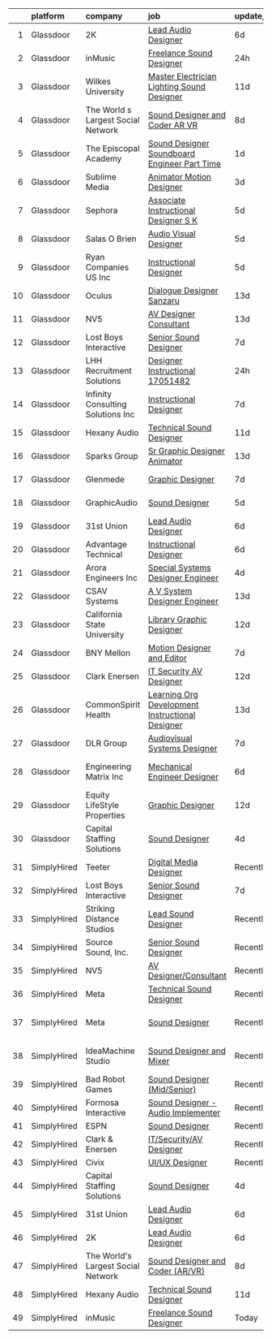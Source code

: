

|    | platform    | company                            | job                                                                                                                                                                                                                                                                                                                                                                                                                                                                                                                                                                                                                                                                                                                                                                                                                                                                                                                                                                                                                                                                                                                                                                        | update_time   | location                 |
|---:|:------------|:-----------------------------------|:---------------------------------------------------------------------------------------------------------------------------------------------------------------------------------------------------------------------------------------------------------------------------------------------------------------------------------------------------------------------------------------------------------------------------------------------------------------------------------------------------------------------------------------------------------------------------------------------------------------------------------------------------------------------------------------------------------------------------------------------------------------------------------------------------------------------------------------------------------------------------------------------------------------------------------------------------------------------------------------------------------------------------------------------------------------------------------------------------------------------------------------------------------------------------|:--------------|:-------------------------|
|  1 | Glassdoor   | 2K                                 | [Lead Audio Designer](https://www.glassdoor.com/partner/jobListing.htm?pos=113&ao=1136043&s=58&guid=000001833ad9731daff5bb94ac12a405&src=GD_JOB_AD&t=SR&vt=w&ea=1&cs=1_15a12d21&cb=1663139673216&jobListingId=1008124176706&jrtk=3-0-1gctdisq6kf0p801-1gctdisqnj4h2800-7e78213c8eb53484-)                                                                                                                                                                                                                                                                                                                                                                                                                                                                                                                                                                                                                                                                                                                                                                                                                                                                                  | 6d            | San Mateo, CA            |
|  2 | Glassdoor   | inMusic                            | [Freelance Sound Designer](https://www.glassdoor.com/partner/jobListing.htm?pos=109&ao=1136043&s=58&guid=000001833ad9731daff5bb94ac12a405&src=GD_JOB_AD&t=SR&vt=w&cs=1_6159e5b7&cb=1663139673215&jobListingId=1008138172762&jrtk=3-0-1gctdisq6kf0p801-1gctdisqnj4h2800-ceb38f3a94f4f8a8-)                                                                                                                                                                                                                                                                                                                                                                                                                                                                                                                                                                                                                                                                                                                                                                                                                                                                                  | 24h           | Remote                   |
|  3 | Glassdoor   | Wilkes University                  | [Master Electrician Lighting   Sound Designer](https://www.glassdoor.com/partner/jobListing.htm?pos=126&ao=1136043&s=58&guid=000001833ad9731daff5bb94ac12a405&src=GD_JOB_AD&t=SR&vt=w&ea=1&cs=1_9d47df44&cb=1663139673217&jobListingId=1008114879459&jrtk=3-0-1gctdisq6kf0p801-1gctdisqnj4h2800-891038bc6dab5eea-)                                                                                                                                                                                                                                                                                                                                                                                                                                                                                                                                                                                                                                                                                                                                                                                                                                                         | 11d           | Wilkes-Barre, PA         |
|  4 | Glassdoor   | The World s Largest Social Network | [Sound Designer and Coder  AR VR ](https://www.glassdoor.com/partner/jobListing.htm?pos=106&ao=1110586&s=58&guid=000001833ad9731daff5bb94ac12a405&src=GD_JOB_AD&t=SR&vt=w&ea=1&cs=1_17c6ee0b&cb=1663139673215&jobListingId=1008119621876&cpc=217C45A42544DB93&jrtk=3-0-1gctdisq6kf0p801-1gctdisqnj4h2800-df2800d098c62329--6NYlbfkN0DSgjPPcnEdvoK3uuxfISLALE6pB1FR7YSHOr_tSg5_QGIhoz_2VqUepdcKLBLI_zSAkyoPLr8SW3qj676EQlXt7Ai3r7F6jONfntOCxFIGf2Yfv06E94neyDw3J1ys4A5IgIkfiB-swwbLbj-MClaUsrhxyvv4sIQtPUiYLb1Kpr88suSOOhSFsNh07pVH-EZOJyN8G6G-b6unhiYnRsfH6_0grW6GqmbzDiVNiJ_jp8obUuDfYUvWIOlH79SFJgLwjRutOXQdUFaBa1hSF9MrF8B6cf04DvKwwG3I2ZrMyA2gCkKQh4m4K8zwktRBTze-WyDsLKRUR_1Y1m7FSgUaMMFAeHZFkhHYHd0elBh66t3Iq2-YSrKE02UfgAN-hd5_38v_zFrjW_QC81_786bh8AN3YcccCzQH1K8hmpwoCeOua8CZPEwawp6sEw3RRfAkhXnOLCeruMivfYuYRpU6ax3aE8ApvL1mWbVUp8wm_w2KvHRLWeNI_tSfpw5r4j5dijj-o4lIDQAxRE9rLcGUi9ZpuRTSI7NVQVziqmP4naEa23mPd2wqsZXKLrIlv8eldbokzIqlh2f2P3_U8ZCj)                                                                                                                                                                                                                | 8d            | Philadelphia, PA         |
|  5 | Glassdoor   | The Episcopal Academy              | [Sound Designer  Soundboard Engineer  Part Time ](https://www.glassdoor.com/partner/jobListing.htm?pos=114&ao=1136043&s=58&guid=000001833ad9731daff5bb94ac12a405&src=GD_JOB_AD&t=SR&vt=w&ea=1&cs=1_f081ae46&cb=1663139673216&jobListingId=1008134158666&jrtk=3-0-1gctdisq6kf0p801-1gctdisqnj4h2800-42249c09ee087c0a-)                                                                                                                                                                                                                                                                                                                                                                                                                                                                                                                                                                                                                                                                                                                                                                                                                                                      | 1d            | Newtown Square, PA       |
|  6 | Glassdoor   | Sublime Media                      | [Animator Motion Designer](https://www.glassdoor.com/partner/jobListing.htm?pos=121&ao=1136043&s=58&guid=000001833ad9731daff5bb94ac12a405&src=GD_JOB_AD&t=SR&vt=w&ea=1&cs=1_196f2497&cb=1663139673216&jobListingId=1008130980122&jrtk=3-0-1gctdisq6kf0p801-1gctdisqnj4h2800-eac606f2f5af83ae-)                                                                                                                                                                                                                                                                                                                                                                                                                                                                                                                                                                                                                                                                                                                                                                                                                                                                             | 3d            | Remote                   |
|  7 | Glassdoor   | Sephora                            | [Associate Instructional Designer  S K](https://www.glassdoor.com/partner/jobListing.htm?pos=127&ao=1136043&s=58&guid=000001833ad9731daff5bb94ac12a405&src=GD_JOB_AD&t=SR&vt=w&cs=1_9e8b0e7a&cb=1663139673217&jobListingId=1008126719435&jrtk=3-0-1gctdisq6kf0p801-1gctdisqnj4h2800-60d1cc6d4027bf2d-)                                                                                                                                                                                                                                                                                                                                                                                                                                                                                                                                                                                                                                                                                                                                                                                                                                                                     | 5d            | San Francisco, CA        |
|  8 | Glassdoor   | Salas O Brien                      | [Audio Visual Designer](https://www.glassdoor.com/partner/jobListing.htm?pos=124&ao=1136043&s=58&guid=000001833ad9731daff5bb94ac12a405&src=GD_JOB_AD&t=SR&vt=w&cs=1_c9b95e52&cb=1663139673216&jobListingId=1008127661035&jrtk=3-0-1gctdisq6kf0p801-1gctdisqnj4h2800-1c4c5d053dfe58e8-)                                                                                                                                                                                                                                                                                                                                                                                                                                                                                                                                                                                                                                                                                                                                                                                                                                                                                     | 5d            | San Diego, CA            |
|  9 | Glassdoor   | Ryan Companies US  Inc             | [Instructional Designer](https://www.glassdoor.com/partner/jobListing.htm?pos=117&ao=1136043&s=58&guid=000001833ad9731daff5bb94ac12a405&src=GD_JOB_AD&t=SR&vt=w&cs=1_ce3a7be7&cb=1663139673216&jobListingId=1008126784775&jrtk=3-0-1gctdisq6kf0p801-1gctdisqnj4h2800-b59d6cb3c11aac7d-)                                                                                                                                                                                                                                                                                                                                                                                                                                                                                                                                                                                                                                                                                                                                                                                                                                                                                    | 5d            | Tampa, FL                |
| 10 | Glassdoor   | Oculus                             | [Dialogue Designer   Sanzaru](https://www.glassdoor.com/partner/jobListing.htm?pos=118&ao=1136043&s=58&guid=000001833ad9731daff5bb94ac12a405&src=GD_JOB_AD&t=SR&vt=w&cs=1_877a26ad&cb=1663139673216&jobListingId=1008106166448&jrtk=3-0-1gctdisq6kf0p801-1gctdisqnj4h2800-be2b0ef65702ed3c-)                                                                                                                                                                                                                                                                                                                                                                                                                                                                                                                                                                                                                                                                                                                                                                                                                                                                               | 13d           | Foster City, CA          |
| 11 | Glassdoor   | NV5                                | [AV Designer Consultant](https://www.glassdoor.com/partner/jobListing.htm?pos=116&ao=1136043&s=58&guid=000001833ad9731daff5bb94ac12a405&src=GD_JOB_AD&t=SR&vt=w&cs=1_b51557ea&cb=1663139673216&jobListingId=1008107600265&jrtk=3-0-1gctdisq6kf0p801-1gctdisqnj4h2800-70573b58d2bae86d-)                                                                                                                                                                                                                                                                                                                                                                                                                                                                                                                                                                                                                                                                                                                                                                                                                                                                                    | 13d           | Pittsburgh, PA           |
| 12 | Glassdoor   | Lost Boys Interactive              | [Senior Sound Designer](https://www.glassdoor.com/partner/jobListing.htm?pos=110&ao=1136043&s=58&guid=000001833ad9731daff5bb94ac12a405&src=GD_JOB_AD&t=SR&vt=w&ea=1&cs=1_6550d8dc&cb=1663139673215&jobListingId=1008120798292&jrtk=3-0-1gctdisq6kf0p801-1gctdisqnj4h2800-4efa4d6d9bf3d9de-)                                                                                                                                                                                                                                                                                                                                                                                                                                                                                                                                                                                                                                                                                                                                                                                                                                                                                | 7d            | Remote                   |
| 13 | Glassdoor   | LHH Recruitment Solutions          | [Designer Instructional   17051482](https://www.glassdoor.com/partner/jobListing.htm?pos=108&ao=1110586&s=58&guid=000001833ad9731daff5bb94ac12a405&src=GD_JOB_AD&t=SR&vt=w&ea=1&cs=1_16e0ec9a&cb=1663139673215&jobListingId=1008137042716&cpc=8795CF9063CD573D&jrtk=3-0-1gctdisq6kf0p801-1gctdisqnj4h2800-2aa447e5047c789e--6NYlbfkN0A_GD1K3dzeu7WcKnsm6RLSD1_QV-mkIht0EvhowBp1RB3nB2zK51B7Vjdo850qtD1zI0bLXqkhk5eMQWDNPpBVPUx78uSYMjgYdpe3n1AZlUZi6Pk9udar78uBELI9eO2RZmhaKsfKwP7b_qiU2dfjBZJFkI9vzl9x6UNnUJilwEi0tziGlQV9DoL4Za79d5NrojRE-o6c4Ae3frI-m_is949ZrsC-AbT7n3TGFw6hstVbSXFAx3icJIfh8osQXHgppJAW8ja62dJeawhPiTCoNit7IcXjKN0EL6NTbBdcmOUW_kWJ1fr_rQ7GpUUdItFX-V22CGrgxLUkTLU1b4uP32xjOsdinUB-1GqpSy8JsBbiset23f2kgE0gyTAOqkmiO-dc2a-bSTGEK7qbBThmNlDUcq274vRH5PIicHiE8mQxILB5YFjkQnxz2tiobByXpMlRS45nWLnXj_oXGmIdQWamsIZ2vKizRHuKNY13Cv91RkhsMsGTsSbDolcrgE7niw8wD9c86CHv7t0fFDmOaORPmKI-zzR40a7TzWjUM1wLdycfU3fbkwzHsSiMFIYIx_by8V8h4qIs-hHo3dTpnlqUHq3xuQmSeYg03pWsS0C_Z6eKSyReiDc8X8It5pcesufzszrmWURKAc9-XcEl7H9TcGipc812HZVg-Xdb2_97lWo4QPm2YWBd_2mBDcjvPEAHTtxLpkz1S0KvZcXgmg5iEQZL7wBCFqFO2yz_E6xZ6-tKLqpyNezwXa8xZOEZpdmK03LaEzDewyrXOQc-J1-YQfOWafY%3D) | 24h           | Los Angeles, CA          |
| 14 | Glassdoor   | Infinity Consulting Solutions  Inc | [Instructional Designer](https://www.glassdoor.com/partner/jobListing.htm?pos=125&ao=1136043&s=58&guid=000001833ad9731daff5bb94ac12a405&src=GD_JOB_AD&t=SR&vt=w&cs=1_cd979828&cb=1663139673217&jobListingId=1008121239811&jrtk=3-0-1gctdisq6kf0p801-1gctdisqnj4h2800-60620a5bf894c743-)                                                                                                                                                                                                                                                                                                                                                                                                                                                                                                                                                                                                                                                                                                                                                                                                                                                                                    | 7d            | Santa Ana, CA            |
| 15 | Glassdoor   | Hexany Audio                       | [Technical Sound Designer](https://www.glassdoor.com/partner/jobListing.htm?pos=102&ao=1110586&s=58&guid=000001833ad9731daff5bb94ac12a405&src=GD_JOB_AD&t=SR&vt=w&ea=1&cs=1_abd0b9cf&cb=1663139673214&jobListingId=1008114321181&cpc=968C91D10CA48408&jrtk=3-0-1gctdisq6kf0p801-1gctdisqnj4h2800-0ac8534fda25569b--6NYlbfkN0CFC62QAxPlQDUanI3CInFwDfLuR7bBing2k-9qaB2Sgc7mfRdyTz-EnIjEcjqKoAh4_ZZLLwyGjkgqwi6svkxAivLIJAIQwILeIjbqoOs_xRSKFIya7sfTf_opYwReedpv9fbyaMfagL_ldIDi899DzamSPVTzKUQ6FBR6yrjTDkrfgnIyK-QPzgec6zIyhBeJWlxFq9_NXVfuyR0161bzBb1-OJPRGvae14JJQExqZkzW_ZkOdRbD8tswSbhBBXbBnGO-E3zgnR08JVf3GoUnRvG2HveXPaMKQRrgfKtOwlRFtDP9PkSR-uWnT87N9WYLQ4CtLn3aiRU7hDvCUKNFGAvqPhgFUOh-FtCqoerppX5_JTTG5DXBgcf_MXv5jEHidm5qcYWvv_pwngDdC3A6L134agWVefYkT7y10LoRzZNQ-8g4xIHWTi77dgBO6nYBA1JuoSjuP85t546GNmxqzk3cBhnXlrg2h9Nyx8DYhWeySNqNAaGIDf4r4WtUj9o%3D)                                                                                                                                                                                                                                                                                                          | 11d           | Bell Gardens, CA         |
| 16 | Glassdoor   | Sparks Group                       | [Sr Graphic Designer Animator](https://www.glassdoor.com/partner/jobListing.htm?pos=111&ao=1110586&s=58&guid=000001833ad9731daff5bb94ac12a405&src=GD_JOB_AD&t=SR&vt=w&cs=1_e60ae3b4&cb=1663139673215&jobListingId=1008108010840&cpc=3BA4CE39D5B5DEF5&jrtk=3-0-1gctdisq6kf0p801-1gctdisqnj4h2800-118283bac91646c9--6NYlbfkN0CVbIAoVGlVV0muHIzlWY31dYj5hrVkKa7qBWZ-hZn3g-zWnitpxah_RyLopvrEJPJvqSisNGhn3sghWKTW5lGKTWiaoJdlwDOsJ8r9PAwG0p4_FjJyGGAiyq9DRKRU87SUD467g6hUVVuQ8-AU0KyRtmiUlnfSEzYFT2bGnWRA2BsL238OdnBg4YyvLCHC1dzF6uIbZ8FIuK7my6iiEys6cH8C7IaYMSo8lf2mVYobTyBo8QEUcHB409IlY_FIpoczEsIU0utkOvu2teGxgH-pSs6b6cvzdyI8ntdc4Ygo9IkPyelRmBZun3CDRjZ_7Hrl5GxkD2tmmeJEUNb090NwufNdZ_rcuzNggC8WuwirE3Z5iaK__pJevOt92A1GDRJkiDCR_m5N_tLNWix4pSSbolUlJ2jvXSVx0DMk1QaQAXI37uZHhhVzotQlopJXM1zFb8j74LG4FgdNBKr52MAhr3yw0O2Rs3BAWT_tABcKfsDCKvEseFT5TohIOZDwN3I%3D)                                                                                                                                                                                                                                                                                                           | 13d           | McLean, VA               |
| 17 | Glassdoor   | Glenmede                           | [Graphic Designer](https://www.glassdoor.com/partner/jobListing.htm?pos=119&ao=1136043&s=58&guid=000001833ad9731daff5bb94ac12a405&src=GD_JOB_AD&t=SR&vt=w&cs=1_4c03e28c&cb=1663139673216&jobListingId=1008120167021&jrtk=3-0-1gctdisq6kf0p801-1gctdisqnj4h2800-3e91885d2c2de0de-)                                                                                                                                                                                                                                                                                                                                                                                                                                                                                                                                                                                                                                                                                                                                                                                                                                                                                          | 7d            | Philadelphia, PA         |
| 18 | Glassdoor   | GraphicAudio                       | [Sound Designer](https://www.glassdoor.com/partner/jobListing.htm?pos=112&ao=1136043&s=58&guid=000001833ad9731daff5bb94ac12a405&src=GD_JOB_AD&t=SR&vt=w&ea=1&cs=1_4327328e&cb=1663139673215&jobListingId=1008125971583&jrtk=3-0-1gctdisq6kf0p801-1gctdisqnj4h2800-aed320a76da8de40-)                                                                                                                                                                                                                                                                                                                                                                                                                                                                                                                                                                                                                                                                                                                                                                                                                                                                                       | 5d            | Derwood, MD              |
| 19 | Glassdoor   | 31st Union                         | [Lead Audio Designer](https://www.glassdoor.com/partner/jobListing.htm?pos=115&ao=1136043&s=58&guid=000001833ad9731daff5bb94ac12a405&src=GD_JOB_AD&t=SR&vt=w&cs=1_2aa59a3d&cb=1663139673216&jobListingId=1008124176707&jrtk=3-0-1gctdisq6kf0p801-1gctdisqnj4h2800-1eb63b73c13be9d5-)                                                                                                                                                                                                                                                                                                                                                                                                                                                                                                                                                                                                                                                                                                                                                                                                                                                                                       | 6d            | San Mateo, CA            |
| 20 | Glassdoor   | Advantage Technical                | [Instructional Designer](https://www.glassdoor.com/partner/jobListing.htm?pos=107&ao=1110586&s=58&guid=000001833ad9731daff5bb94ac12a405&src=GD_JOB_AD&t=SR&vt=w&ea=1&cs=1_a5c81891&cb=1663139673215&jobListingId=1008123549496&cpc=149B3D5996025BBA&jrtk=3-0-1gctdisq6kf0p801-1gctdisqnj4h2800-79a2190befb40fcd--6NYlbfkN0CQRQ3eiV4YWjrRS1ho7HVQ9JO8v6Fb3eU0yDOJbdOiEguntuRlpE4-_N6DYLNj-GoNQvdqsFgbJvNe9_xkG5pkKIJCPS76-j_57s6zVdR3O5cws1JqDBbPLWg5Bg8e6qOwD4e-y-dVMmhC5dIr2Uq-uT2VDPXRG_WxEheCyS2TcOBxCysnvMtT2kWOr4QaEwrZxS88qOdPmgVWT0Rrf8XZkyZoCFlHc9nt-3SQqAz_0vtg36BgvJIzNjtOEEwpkQP7RcipQgQorMcsf6chG9K7MLunk1nNpWHOTFoe89E_-Bg4OlhRbbnghkGodFFJoj-QB71ZOD8DGn_Vn_fsotjfee6tjzYVJqMkFGruJuSXLCmrG5KOq_3dvx5V90OJpkaht2myDzNrZeea4hmcYKHm_3Z5yb9IZg0WXTF2RE3Y8mABNAIMUmVyifWBBb9KS5LFRITFcFEB2ceIfyKpnh8gNL0HDeVPI1sAxyV1g2OgzbYO9ZQZIDSLEycNT1mCWuFPa7alUZFek0hxYURfX_XGOST_GAwULKfcOF6sjmyfhrqzbp5zhC6FrcVIU88UQM_GzJSUrSsW3g%3D%3D)                                                                                                                                                                                                                              | 6d            | Santa Ana, CA            |
| 21 | Glassdoor   | Arora Engineers  Inc               | [Special Systems Designer Engineer](https://www.glassdoor.com/partner/jobListing.htm?pos=123&ao=1136043&s=58&guid=000001833ad9731daff5bb94ac12a405&src=GD_JOB_AD&t=SR&vt=w&cs=1_21741493&cb=1663139673216&jobListingId=1008128888264&jrtk=3-0-1gctdisq6kf0p801-1gctdisqnj4h2800-d66c6d5078097ade-)                                                                                                                                                                                                                                                                                                                                                                                                                                                                                                                                                                                                                                                                                                                                                                                                                                                                         | 4d            | Philadelphia, PA         |
| 22 | Glassdoor   | CSAV Systems                       | [A V System Designer   Engineer](https://www.glassdoor.com/partner/jobListing.htm?pos=101&ao=1110586&s=58&guid=000001833ad9731daff5bb94ac12a405&src=GD_JOB_AD&t=SR&vt=w&ea=1&cs=1_50ef47e6&cb=1663139673214&jobListingId=1008107004784&cpc=CB51DF72DA3184F0&jrtk=3-0-1gctdisq6kf0p801-1gctdisqnj4h2800-43f9423fdf69b7e7--6NYlbfkN0Bi-g4OEguhQEx4pjzkmulzkFDPdVMQm6g82nLRMcVRUEL01Dp3X9kPKPF8L0UPZ6TPiF3Okp0KEqF7d5QRB9Yktdi6boa6byGl-L9MLapvU3iPX86IB4iaPTaGCOzpL0U65VpyBjyabU0IXP5dql6y0atp8MqSoaVUFNHZv46Wxfa6Qr8edqQB-U-5T48BdH18RjtfI5N9MQfgF-LmYTgLGlt5VcTuSXwd5NfilxRlXn4t_eZ6evw6it3qj4RnnRCg3Mb-8gda8KeoJty2oWidws7F8XnKn_vGcRw81721u3JZeKMcsswOdl4qvcJETCP1-YsJ2DT1iIi1VnradYBSgk1s7bJyJlIJjcIfp4sE-hPaaOzONxI5ySJQtLp1aJBABPK71MnqImkSnKdHdt2PIFeGCDQhoiht1TqjSBtbEvxGSufVGpT342hkEjGZilRQw0uuhepz5g9bflPaAm189X7htrfZRYHgs4xPbBANWhbnQtttPJ0SzPc-UF0p_mwK60Ozrdk-H9RDPQ9jMtlz)                                                                                                                                                                                                                                                                                  | 13d           | Colts Neck, NJ           |
| 23 | Glassdoor   | California State University        | [Library Graphic Designer](https://www.glassdoor.com/partner/jobListing.htm?pos=122&ao=1136043&s=58&guid=000001833ad9731daff5bb94ac12a405&src=GD_JOB_AD&t=SR&vt=w&cs=1_7bcec79d&cb=1663139673216&jobListingId=1008111563408&jrtk=3-0-1gctdisq6kf0p801-1gctdisqnj4h2800-f7df5b8df131e111-)                                                                                                                                                                                                                                                                                                                                                                                                                                                                                                                                                                                                                                                                                                                                                                                                                                                                                  | 12d           | Fresno, CA               |
| 24 | Glassdoor   | BNY Mellon                         | [Motion Designer and Editor](https://www.glassdoor.com/partner/jobListing.htm?pos=120&ao=1136043&s=58&guid=000001833ad9731daff5bb94ac12a405&src=GD_JOB_AD&t=SR&vt=w&cs=1_ef86cac7&cb=1663139673216&jobListingId=1008121553539&jrtk=3-0-1gctdisq6kf0p801-1gctdisqnj4h2800-843eceb987bbdaee-)                                                                                                                                                                                                                                                                                                                                                                                                                                                                                                                                                                                                                                                                                                                                                                                                                                                                                | 7d            | New York, NY             |
| 25 | Glassdoor   | Clark   Enersen                    | [IT Security AV Designer](https://www.glassdoor.com/partner/jobListing.htm?pos=103&ao=1110586&s=58&guid=000001833ad9731daff5bb94ac12a405&src=GD_JOB_AD&t=SR&vt=w&ea=1&cs=1_93e22ee9&cb=1663139673214&jobListingId=1008110591487&cpc=BA4050D3C239FA65&jrtk=3-0-1gctdisq6kf0p801-1gctdisqnj4h2800-998eddd178d01b9d--6NYlbfkN0AnBwt9DQBfF3iu5kunSxTy-P1CLUXG82Y_Hqm7PW6jxOpFl6bpy28AdJqbAl8vct4TfBRoBlc_AnqvUy_NVRvjgZW1frtRjGCPpu46510r48XPviAauAzFRdfBnoJpxLYnyExMM3lCNEHzNDfHkli83S-2a9JPKCdcN5tXun22A2lzN4dfJzN4Q7x_DpByBgAX2CAtpiPYkwfCDiXZtXDHBvAbEAXQ9anN5Ek8ZBrWZmuENcFPG6-gTDT81oHxtcRzoTbKZN9x14wYD-IHVUlI06oLMklD8Pvpy9L-bzHaiU52Umeh4F00IpPgqXqaFjHjiGm5GlsjQjMqUcPyceGy32hsGwMgZOQin9VVFQQGeQhHjduzipVhCdyvNyMKsO4KR5JD7IgGTLLNG9fAhivbak8OCZoF-FQraE7V-YKvBXaY00TRX8DcCr5-ix8m7Qssyx-rHGk0vLAKGg7NYx3-lJFahdN4Lw9pifCxE8Kv_0bPalgLNAYXL8qVOCw9FrSdjrO360uiqw%3D%3D)                                                                                                                                                                                                                                                                                             | 12d           | Kansas City, MO          |
| 26 | Glassdoor   | CommonSpirit Health                | [Learning Org Development Instructional Designer](https://www.glassdoor.com/partner/jobListing.htm?pos=128&ao=1136043&s=58&guid=000001833ad9731daff5bb94ac12a405&src=GD_JOB_AD&t=SR&vt=w&cs=1_b56beb20&cb=1663139673217&jobListingId=1008107497662&jrtk=3-0-1gctdisq6kf0p801-1gctdisqnj4h2800-9d693c543b0c97f6-)                                                                                                                                                                                                                                                                                                                                                                                                                                                                                                                                                                                                                                                                                                                                                                                                                                                           | 13d           | Phoenix, AZ              |
| 27 | Glassdoor   | DLR Group                          | [Audiovisual Systems Designer](https://www.glassdoor.com/partner/jobListing.htm?pos=130&ao=1136043&s=58&guid=000001833ad9731daff5bb94ac12a405&src=GD_JOB_AD&t=SR&vt=w&ea=1&cs=1_175db4be&cb=1663139673217&jobListingId=1008121828380&jrtk=3-0-1gctdisq6kf0p801-1gctdisqnj4h2800-0647fe1bb0f8722c-)                                                                                                                                                                                                                                                                                                                                                                                                                                                                                                                                                                                                                                                                                                                                                                                                                                                                         | 7d            | Cleveland, OH            |
| 28 | Glassdoor   | Engineering Matrix  Inc            | [Mechanical Engineer Designer](https://www.glassdoor.com/partner/jobListing.htm?pos=105&ao=1110586&s=58&guid=000001833ad9731daff5bb94ac12a405&src=GD_JOB_AD&t=SR&vt=w&ea=1&cs=1_e0375484&cb=1663139673215&jobListingId=1008123724583&cpc=DED3C32E22E90A94&jrtk=3-0-1gctdisq6kf0p801-1gctdisqnj4h2800-901010cfb63e776f--6NYlbfkN0AE6kI8qYx2uMKxROzmZml3fUtbU4ewGNlEcRTIUQOe2Wug8zCFZp9fraC-6E61ex1TvyJoq-0vIBGpf8z80_eAi_fpoE0ILt7J-56lITNcDhN-m13cFfrVjo_HG-oVTtiBJNygU6-O7anEy_gyvxKJ2y5CBYa_EOWahELE1RI14hghBMFH3GIwmUvBInGSRQVcmkYAxtXMVhdBb4ktndzgttVva6yN5hvcGkqqRwGZA66esyuYHjuJ08Y7mXOEHx_5Cd5sbWJAkTUwYg5V-fdJaWrkG-3gGv7GZHjGhacshCS_ndCST4Ylb015D3l_ozZkAAN4z1z4-KSJ1KBEz-_xD-DMd7gRqChNDNz1AJjX_MNc_iyXuiDXUA0lJ4L4zk5TkfR4WnFOcPThuud9ofi8P0cIPGZWltZOtEvcvYvlbMsWztrct5veRR8ZDfucKTdcVcPTbvYQ7GYkpNJj7mCYZw7-tLM0NJQeGIRS5h3IyXD_P8AqSppzrvetrhZfqYWrWQLFQjf_iA%3D%3D)                                                                                                                                                                                                                                                                                        | 6d            | Saint Petersburg, FL     |
| 29 | Glassdoor   | Equity LifeStyle Properties        | [Graphic Designer](https://www.glassdoor.com/partner/jobListing.htm?pos=129&ao=1136043&s=58&guid=000001833ad9731daff5bb94ac12a405&src=GD_JOB_AD&t=SR&vt=w&cs=1_707b2e6d&cb=1663139673217&jobListingId=1008111691326&jrtk=3-0-1gctdisq6kf0p801-1gctdisqnj4h2800-e83409d83dd46206-)                                                                                                                                                                                                                                                                                                                                                                                                                                                                                                                                                                                                                                                                                                                                                                                                                                                                                          | 12d           | Chicago, IL              |
| 30 | Glassdoor   | Capital Staffing Solutions         | [Sound Designer](https://www.glassdoor.com/partner/jobListing.htm?pos=104&ao=1110586&s=58&guid=000001833ad9731daff5bb94ac12a405&src=GD_JOB_AD&t=SR&vt=w&ea=1&cs=1_0ec609d6&cb=1663139673214&jobListingId=1008129709119&cpc=3BA4CE39D5B5DEF5&jrtk=3-0-1gctdisq6kf0p801-1gctdisqnj4h2800-09213c6d8b86affe--6NYlbfkN0AHXq2vAVwR3IH7wgnTMdWCa3HguypIXx0DFudX-u0zu6XSU0N9gDGCMsnO9yvyAfN_kLx_H3lDVVid6YQ8s5rRwP1Oj-6I2tZ4J_DhfnI7Sqwo0O2vIntQaS2wOb-iUjXPBHbBvCRckoDoXMJOzdxtq_kWXi-rWMrYVNO55dhacRX_Ur72SdFvrY7JTtq5Yoc5v2mlpJWvaNC3RWimZ96y8mcBuO2bykFfvPwwpeD15Ws1EX-nuGq2y2CF6G7MQENfniyz8mdUrrVvkowgODrVPS0t-JUEixnZVRz6vM2q8VzOjeWL4RsriyUv8Pi2cU1-pItYJRIZoxdj0f9RlJSPCpeZgfyWNZptk39x7eQ1jQFsFkr8nkhSZJh28i2mo8w4_1qdPFNqYGBv8XEwouBMTrNP305-mlZYrN4LfTGIS9HPfUeIRRtPbeZRutbOS3bC54h6nPchJQ1w2r8R20lUK4gXvY9ZkHo89ZsDpqF4Ajq0YWpVTNSPD_z0xjUCNTxYLLAVTz2NhA%3D%3D)                                                                                                                                                                                                                                                                                                      | 4d            | Remote                   |
| 31 | SimplyHired | Teeter                             | [Digital Media Designer](https://www.simplyhired.com/job/jFCzDrwAH8eMKhTfDHaqJ5UOnbVAP0OeTC69zWsuiw0vQMQTbaxvvg?q=sound+designer)                                                                                                                                                                                                                                                                                                                                                                                                                                                                                                                                                                                                                                                                                                                                                                                                                                                                                                                                                                                                                                          | Recently      | Bonney Lake, WA          |
| 32 | SimplyHired | Lost Boys Interactive              | [Senior Sound Designer](https://www.simplyhired.com/job/zbbELBk-da4OcHIZq1DkeZndLiSgHd0Wi4TnEnPA6enl8Yp-pN0pkQ?q=sound+designer)                                                                                                                                                                                                                                                                                                                                                                                                                                                                                                                                                                                                                                                                                                                                                                                                                                                                                                                                                                                                                                           | 7d            | Remote                   |
| 33 | SimplyHired | Striking Distance Studios          | [Lead Sound Designer](https://www.simplyhired.com/job/Fq_ko0u_Hl0JKnb0jRkZl7AfbcDlT6bfk2yvkV5Xqw907ylHkgn2Mg?q=sound+designer)                                                                                                                                                                                                                                                                                                                                                                                                                                                                                                                                                                                                                                                                                                                                                                                                                                                                                                                                                                                                                                             | Recently      | San Ramon, CA            |
| 34 | SimplyHired | Source Sound, Inc.                 | [Senior Sound Designer](https://www.simplyhired.com/job/mw3datBFZnSnzm3SFniNFlYC60OHbjYX1kgvM61bk-lO-0QBaaabnQ?q=sound+designer)                                                                                                                                                                                                                                                                                                                                                                                                                                                                                                                                                                                                                                                                                                                                                                                                                                                                                                                                                                                                                                           | Recently      | Remote                   |
| 35 | SimplyHired | NV5                                | [AV Designer/Consultant](https://www.simplyhired.com/job/4NDOFxz6AaFE4t7vXtn8KviBkemSb7tVhSuOUA08TCc4fQsAg3fr5Q?q=sound+designer)                                                                                                                                                                                                                                                                                                                                                                                                                                                                                                                                                                                                                                                                                                                                                                                                                                                                                                                                                                                                                                          | Recently      | Arlington, TX            |
| 36 | SimplyHired | Meta                               | [Technical Sound Designer](https://www.simplyhired.com/job/oco7H6Ee0Yxz6K9VIiOUQp7tKcmX8AQ3dqDzLrGeud9lf03NDEY6mg?q=sound+designer)                                                                                                                                                                                                                                                                                                                                                                                                                                                                                                                                                                                                                                                                                                                                                                                                                                                                                                                                                                                                                                        | Recently      | Remote                   |
| 37 | SimplyHired | Meta                               | [Sound Designer](https://www.simplyhired.com/job/ycwUkciZ69Fop8jgpMt3DB0TiblCUz7OMPaEpd_E7jOKyHmEn9VyGA?q=sound+designer)                                                                                                                                                                                                                                                                                                                                                                                                                                                                                                                                                                                                                                                                                                                                                                                                                                                                                                                                                                                                                                                  | Recently      | Fremont, CA +3 locations |
| 38 | SimplyHired | IdeaMachine Studio                 | [Sound Designer and Mixer](https://www.simplyhired.com/job/3_cnKWbKCzfz8K406esix9aXeGkS2iLw6vp3jwYHfDLUWBO0TV9GDQ?q=sound+designer)                                                                                                                                                                                                                                                                                                                                                                                                                                                                                                                                                                                                                                                                                                                                                                                                                                                                                                                                                                                                                                        | Recently      | San Francisco, CA        |
| 39 | SimplyHired | Bad Robot Games                    | [Sound Designer (Mid/Senior)](https://www.simplyhired.com/job/5k7lNxd5mPx4SDP11_bQMCoaI3zXskx9LCyK6sAv6bc57TMyAoaPVQ?q=sound+designer)                                                                                                                                                                                                                                                                                                                                                                                                                                                                                                                                                                                                                                                                                                                                                                                                                                                                                                                                                                                                                                     | Recently      | Santa Monica, CA         |
| 40 | SimplyHired | Formosa Interactive                | [Sound Designer - Audio Implementer](https://www.simplyhired.com/job/E63_BRjyLumhk01Bv7mOuaoR0vafXGhLD-NTsS2e6CEpoHi4FvqYnw?q=sound+designer)                                                                                                                                                                                                                                                                                                                                                                                                                                                                                                                                                                                                                                                                                                                                                                                                                                                                                                                                                                                                                              | Recently      | Burbank, CA              |
| 41 | SimplyHired | ESPN                               | [Sound Designer](https://www.simplyhired.com/job/-pQTL77CSRSoogkAPIImoniIHQxPXM21wAqOE09JhGOiN3sPS6ZjRg?q=sound+designer)                                                                                                                                                                                                                                                                                                                                                                                                                                                                                                                                                                                                                                                                                                                                                                                                                                                                                                                                                                                                                                                  | Recently      | Bristol, CT              |
| 42 | SimplyHired | Clark & Enersen                    | [IT/Security/AV Designer](https://www.simplyhired.com/job/QI3sJy3KuF9cTKMQg9j5n_kcYfDVK4FnyzODuAXO5SJ1Wsy3tWDkuA?q=sound+designer)                                                                                                                                                                                                                                                                                                                                                                                                                                                                                                                                                                                                                                                                                                                                                                                                                                                                                                                                                                                                                                         | Recently      | Fort Collins, CO         |
| 43 | SimplyHired | Civix                              | [UI/UX Designer](https://www.simplyhired.com/job/p4GDnjaDU1avK95VWKFuySEcShqrnoFwiYRM4UE9SM-TevqVLazSoQ?q=sound+designer)                                                                                                                                                                                                                                                                                                                                                                                                                                                                                                                                                                                                                                                                                                                                                                                                                                                                                                                                                                                                                                                  | Recently      | Remote                   |
| 44 | SimplyHired | Capital Staffing Solutions         | [Sound Designer](https://www.simplyhired.com/job/b9kyTKXHPuDGwesDk6hrAwH7hd2arSycS3vTfQHlwG-ctnNF1cnbTA?q=sound+designer)                                                                                                                                                                                                                                                                                                                                                                                                                                                                                                                                                                                                                                                                                                                                                                                                                                                                                                                                                                                                                                                  | 4d            | Remote                   |
| 45 | SimplyHired | 31st Union                         | [Lead Audio Designer](https://www.simplyhired.com/job/SCFJWId57wlI8ztW9k6KpZ6D_iX7nohKX0aMMJgyTOtQCWaVya85fA?q=sound+designer)                                                                                                                                                                                                                                                                                                                                                                                                                                                                                                                                                                                                                                                                                                                                                                                                                                                                                                                                                                                                                                             | 6d            | San Mateo, CA            |
| 46 | SimplyHired | 2K                                 | [Lead Audio Designer](https://www.simplyhired.com/job/JVtN3tAn3m7_-VZDAy1tGYV7FX9q30grNECjBZzVfxDzzy0iDSNGpA?q=sound+designer)                                                                                                                                                                                                                                                                                                                                                                                                                                                                                                                                                                                                                                                                                                                                                                                                                                                                                                                                                                                                                                             | 6d            | San Mateo, CA            |
| 47 | SimplyHired | The World's Largest Social Network | [Sound Designer and Coder (AR/VR)](https://www.simplyhired.com/job/4d1AUQNyU1nUAKHnNPf0KIpzkL2HZQph87XLa-lj4Xe_sxV3auacOA?q=sound+designer)                                                                                                                                                                                                                                                                                                                                                                                                                                                                                                                                                                                                                                                                                                                                                                                                                                                                                                                                                                                                                                | 8d            | Los Angeles, CA          |
| 48 | SimplyHired | Hexany Audio                       | [Technical Sound Designer](https://www.simplyhired.com/job/iD9HzTTZ2IYC2pBE2fqT2eCkfmWXGaM5qD7yfsUft_olx4lh9pYVaw?q=sound+designer)                                                                                                                                                                                                                                                                                                                                                                                                                                                                                                                                                                                                                                                                                                                                                                                                                                                                                                                                                                                                                                        | 11d           | Bell Gardens, CA         |
| 49 | SimplyHired | inMusic                            | [Freelance Sound Designer](https://www.simplyhired.com/job/sXpvGeD2E0LHWIZQ7GeFE3eBclco40mEiQG9AQILxoCqwHQsAahOYw?q=sound+designer)                                                                                                                                                                                                                                                                                                                                                                                                                                                                                                                                                                                                                                                                                                                                                                                                                                                                                                                                                                                                                                        | Today         | Remote                   |